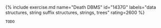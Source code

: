 {% include exercise.md name="Death DBMS" id="1437G" labels="data structures, string suffix structures, strings, trees" rating=2600 %}

```
TODO
```
